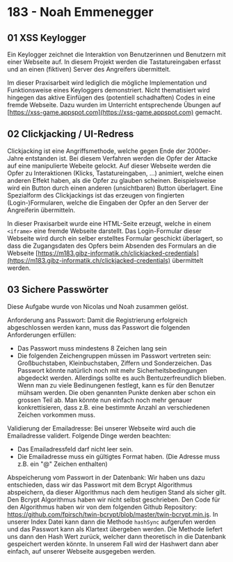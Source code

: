 # 183 - Noah Emmenegger

## 01 XSS Keylogger
Ein Keylogger zeichnet die Interaktion von Benutzerinnen und Benutzern mit einer Webseite auf. In diesem Projekt werden die Tastatureingaben erfasst und an einen (fiktiven) Server des Angreifers übermittelt.

Im dieser Praxisarbeit wird lediglich die mögliche Implementation und Funktionsweise eines Keyloggers demonstriert. Nicht thematisiert wird hingegen das aktive Einfügen des (potentiell schadhaften) Codes in eine fremde Webseite. Dazu wurden im Unterricht entsprechende Übungen auf [https://xss-game.appspot.com](https://xss-game.appspot.com) gemacht.

## 02 Clickjacking / UI-Redress
Clickjacking ist eine Angriffsmethode, welche gegen Ende der 2000er-Jahre entstanden ist. Bei diesem Verfahren werden die Opfer der Attacke auf eine manipulierte Webeite gelockt. Auf dieser Webseite werden die Opfer zu Interaktionen (Klicks, Tastatureingaben, ...) animiert, welche einen anderen Effekt haben, als die Opfer zu glauben scheinen. Beispielsweise wird ein Button durch einen anderen (unsichtbaren) Button überlagert. Eine Spezialform des Clickjackings ist das erzeugen von fingierten (Login-)Formularen, welche die Eingaben der Opfer an den Server der Angreiferin übermitteln.

In dieser Praxisarbeit wurde eine HTML-Seite erzeugt, welche in einem `<iframe>` eine fremde Webseite darstellt. Das Login-Formular dieser Webseite wird durch ein selber erstelltes Formular geschickt überlagert, so dass die Zugangsdaten des Opfers beim Absenden des Formulars an die Webseite [https://m183.gibz-informatik.ch/clickjacked-credentials](https://m183.gibz-informatik.ch/clickjacked-credentials) übermittelt werden.

## 03 Sichere Passwörter

Diese Aufgabe wurde von Nicolas und Noah zusammen gelöst.

Anforderung ans Passwort:
Damit die Registrierung erfolgreich abgeschlossen werden kann, muss das Passwort die folgenden Anforderungen erfüllen:
- Das Passwort muss mindestens 8 Zeichen lang sein
- Die folgenden Zeichengruppen müssen im Passwort vertreten  sein: Großbuchstaben, Kleinbuchstaben, Ziffern und Sonderzeichen.
Das Passwort könnte natürlich noch mit mehr Sicherheitsbedingungen abgedeckt werden. Allerdings sollte es auch Bentuzerfreundlich blieben. Wenn man zu viele Bedinungenen festlegt, kann es für den Benutzer mühsam werden. Die oben genannten Punkte denken aber schon ein grossen Teil ab. Man könnte nun einfach noch mehr genauer konkrettisieren, dass z.B. eine bestimmte Anzahl an verschiedenen Zeichen vorkommen muss.

Validierung der Emailadresse:
Bei unserer Webseite wird auch die Emailadresse validert. Folgende Dinge werden beachten:
- Das Emailadressfeld darf nicht leer sein.
- Die Emailadresse muss ein gültigtes Format haben. (Die Adresse muss z.B. ein "@" Zeichen enthalten)

Abspeicherung vom Passwort in der Datenbank:
Wir haben uns dazu entschieden, dass wir das Passwort mit dem Bcrypt Algorithmus abspeichern, da dieser Algorithmus nach dem heutigen Stand als sicher gilt. Den Bcrypt Algorithmus haben wir nicht selbst geschrieben. Den Code für den Algorithmus haben wir von dem folgenden Github Repository: https://github.com/fpirsch/twin-bcrypt/blob/master/twin-bcrypt.min.js. In unserer Index Datei kann dann die Methode `hashSync` aufgerufen werden und das Passwort kann als Klartext übergeben werden. Die Methode liefert uns dann den Hash Wert zurück, welcher dann theoretisch in die Datenbank gespeichert werden könnte. In unserem Fall wird der Hashwert dann aber einfach, auf unserer Webseite ausgegeben werden.





